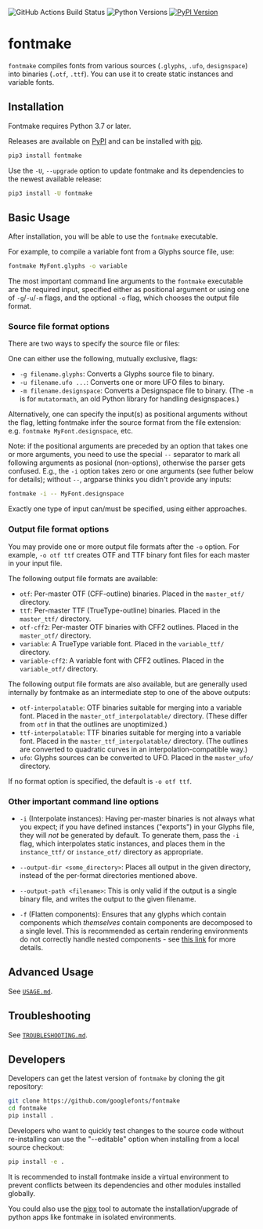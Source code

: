 ![GitHub Actions Build Status][] ![Python Versions][] [![PyPI
Version][]][1]

# fontmake

`fontmake` compiles fonts from various sources (`.glyphs`, `.ufo`, `designspace`) into binaries (`.otf`, `.ttf`). You can use it to create static instances and variable fonts.

## Installation

Fontmake requires Python 3.7 or later.

Releases are available on [PyPI][] and can be installed with [pip][].

``` bash
pip3 install fontmake
```

Use the `-U`, `--upgrade` option to update fontmake and its dependencies
to the newest available release:

``` bash
pip3 install -U fontmake
```

## Basic Usage

After installation, you will be able to use the `fontmake` executable.

For example, to compile a variable font from a Glyphs source file, use:

``` bash
fontmake MyFont.glyphs -o variable
```

The most important command line arguments to the `fontmake` executable are the required input, specified either as positional argument or using one of `-g`/`-u`/`-m` flags, and the optional `-o` flag, which chooses the output file format.

### Source file format options

There are two ways to specify the source file or files:

One can either use the following, mutually exclusive, flags:
* `-g filename.glyphs`: Converts a Glyphs source file to binary.
* `-u filename.ufo ...`: Converts one or more UFO files to binary.
* `-m filename.designspace`: Converts a Designspace file to binary. (The `-m` is for `mutatormath`, an old Python library for handling designspaces.)

Alternatively, one can specify the input(s) as positional arguments without the flag, letting fontmake infer the source format from the file extension: e.g. ``fontmake MyFont.designspace``, etc.

Note: if the positional arguments are preceded by an option that takes one or more arguments, you need to use the special `--` separator to mark all following
arguments as posional (non-options), otherwise the parser gets confused. E.g., the `-i` option takes zero or one arguments (see futher below for details); without `--`, argparse thinks you didn't provide any inputs:

```bash
fontmake -i -- MyFont.designspace
```

Exactly one type of input can/must be specified, using either approaches.

### Output file format options

You may provide one or more output file formats after the `-o` option. For example, `-o otf ttf` creates OTF and TTF binary font files for each master in your input file.

The following output file formats are available:

* `otf`: Per-master OTF (CFF-outline) binaries. Placed in the `master_otf/` directory.
* `ttf`: Per-master TTF (TrueType-outline) binaries. Placed in the `master_ttf/` directory.
* `otf-cff2`: Per-master OTF binaries with CFF2 outlines. Placed in the `master_otf/` directory.
* `variable`: A TrueType variable font. Placed in the `variable_ttf/` directory.
* `variable-cff2`: A variable font with CFF2 outlines. Placed in the `variable_otf/` directory.

The following output file formats are also available, but are generally used internally by fontmake as an intermediate step to one of the above outputs:

* `otf-interpolatable`: OTF binaries suitable for merging into a variable font. Placed in the `master_otf_interpolatable/` directory. (These differ from `otf` in that the outlines are unoptimized.)
* `ttf-interpolatable`: TTF binaries suitable for merging into a variable font. Placed in the `master_ttf_interpolatable/` directory. (The outlines are converted to quadratic curves in an interpolation-compatible way.)
* `ufo`: Glyphs sources can be converted to UFO. Placed in the `master_ufo/` directory.

If no format option is specified, the default is `-o otf ttf`.

### Other important command line options

* `-i` (Interpolate instances): Having per-master binaries is not always what you expect; if you have defined instances ("exports") in your Glyphs file, they will *not* be generated by default. To generate them, pass the `-i` flag, which interpolates static instances, and places them in the `instance_ttf/` or `instance_otf/` directory as appropriate.

* `--output-dir <some_directory>`: Places all output in the given directory, instead of the per-format directories mentioned above.

* `--output-path <filename>`: This is only valid if the output is a single binary file, and writes the output to the given filename.

* `-f` (Flatten components): Ensures that any glyphs which contain components which *themselves* contain components are decomposed to a single level. This is recommended as certain rendering environments do not correctly handle nested components - see [this link](https://github.com/googlefonts/fontbakery/issues/2961) for more details.

## Advanced Usage

See [`USAGE.md`](USAGE.md).

## Troubleshooting

See [`TROUBLESHOOTING.md`](TROUBLESHOOTING.md).

## Developers

Developers can get the latest version of `fontmake` by cloning the git repository:

``` bash
git clone https://github.com/googlefonts/fontmake
cd fontmake
pip install .
```

Developers who want to quickly test changes to the source code without re-installing can use the "--editable" option when installing from a local source checkout:

``` bash
pip install -e .
```

It is recommended to install fontmake inside a virtual environment to
prevent conflicts between its dependencies and other modules installed
globally.

You could also use the [pipx][] tool to automate the
installation/upgrade of python apps like fontmake in isolated
environments.

  [GitHub Actions Build Status]: https://github.com/googlefonts/fontmake/workflows/Test%20+%20Deploy/badge.svg
  [Python Versions]: https://img.shields.io/badge/python-3.7-blue.svg
  [PyPI Version]: https://img.shields.io/pypi/v/fontmake.svg
  [1]: https://pypi.org/project/fontmake/
  [PyPI]: https://pypi.org/project/fontmake
  [pip]: https://pip.pypa.io
  [pipx]: https://github.com/pipxproject/pipx

